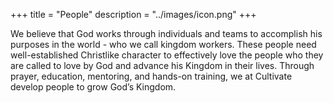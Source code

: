 +++
title = "People"
description = "../images/icon.png"
+++

We believe that God works through individuals and teams to accomplish his purposes in the world - who we call kingdom workers. These people need well-established Christlike character to effectively love the people who they are called to love by God and advance his Kingdom in their lives. Through prayer, education, mentoring, and hands-on training, we at Cultivate develop people to grow God’s Kingdom.
